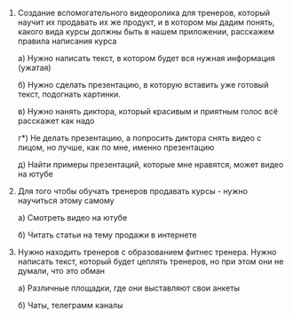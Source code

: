 1. Создание вспомогательного видеоролика для тренеров, который научит их продавать их же продукт, и в котором мы дадим понять, какого вида курсы должны быть в нашем приложении, расскажем правила написания курса
   
   а) Нужно написать текст, в котором будет вся нужная информация (ужатая)
   
   б) Нужно сделать презентацию, в которую вставить уже готовый текст, подогнать картинки. 
   
   в) Нужно нанять диктора, который красивым и приятным голос всё расскажет как надо
   
   г*) Не делать презентацию, а попросить диктора снять видео с лицом, но лучше, как по мне, именно презентацию 
   
   д) Найти примеры презентаций, которые мне нравятся, может видео на ютубе
   
2. Для того чтобы обучать тренеров продавать курсы - нужно научиться этому самому
   
   а) Смотреть видео на ютубе 
   
   б) Читать статьи на тему продажи в интернете
   
3. Нужно находить тренеров с образованием фитнес тренера. Нужно написать текст, который будет цеплять тренеров, но при этом они не думали, что это обман
   
   а) Различные площадки, где они выставляют свои анкеты
   
   б) Чаты, телеграмм каналы
   
